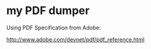 # my PDF dumper

Using PDF Specification from Adobe:

http://www.adobe.com/devnet/pdf/pdf_reference.html

